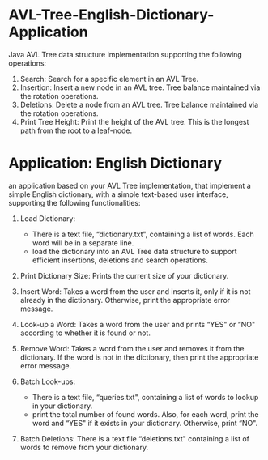 # AVL-Tree-English-Dictionary-Application
Java AVL Tree data structure implementation supporting the following operations:
1. Search: Search for a specific element in an AVL Tree.
2. Insertion: Insert a new node in an AVL tree. Tree balance maintained via the rotation operations.
3. Deletions: Delete a node from an AVL tree. Tree balance maintained via the rotation operations.
4. Print Tree Height: Print the height of the AVL tree. This is the longest path from the root to a leaf-node.


# Application: English Dictionary
an application based on your AVL Tree implementation, that implement a simple English dictionary, with a simple text-based user interface,
supporting the following functionalities:
1. Load Dictionary:
 	 * There is a text file, “dictionary.txt", containing a list of words. Each word will be in a separate line.
	 * load the dictionary into an AVL Tree data structure to support efficient insertions, deletions and search operations.

2. Print Dictionary Size: Prints the current size of your dictionary.

3. Insert Word: Takes a word from the user and inserts it, only if it is not already in the dictionary. Otherwise, print the appropriate error message.

4. Look-up a Word: Takes a word from the user and prints “YES" or “NO" according to whether it is found or not.

5. Remove Word: Takes a word from the user and removes it from the dictionary. If the word is not in the dictionary, then print the appropriate error message.

6. Batch Look-ups:
  	* There is a text file, “queries.txt", containing a list of words to lookup in your dictionary.
  	* print the total number of found words. Also, for each word, print the word and “YES" if it exists in your dictionary. Otherwise, print “NO".

7. Batch Deletions: There is a text file “deletions.txt" containing a list of words to remove from your dictionary.
